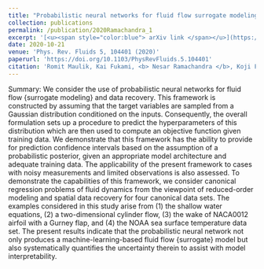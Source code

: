 ```yaml
---
title: "Probabilistic neural networks for fluid flow surrogate modeling and data recovery"
collection: publications
permalink: /publication/2020Ramachandra_1
excerpt: '[<u><span style="color:blue"> arXiv link </span></u>](https://arxiv.org/abs/2005.04271)'
date: 2020-10-21
venue: 'Phys. Rev. Fluids 5, 104401 (2020)'
paperurl: 'https://doi.org/10.1103/PhysRevFluids.5.104401'
citation: 'Romit Maulik, Kai Fukami, <b> Nesar Ramachandra </b>, Koji Fukagata, Kunihiko Taira; A Modular Deep Learning Pipeline for Galaxy-Scale Strong Gravitational Lens Detection and Modeling, Phys. Rev. Fluids 5, 104401 (2020)'
---
```



Summary: We consider the use of probabilistic neural networks for fluid flow {surrogate modeling} and data recovery. This framework is constructed by assuming that the target variables are sampled from a Gaussian distribution conditioned on the inputs. Consequently, the overall formulation sets up a procedure to predict the hyperparameters of this distribution which are then used to compute an objective function given training data. We demonstrate that this framework has the ability to provide for prediction confidence intervals based on the assumption of a probabilistic posterior, given an appropriate model architecture and adequate training data. The applicability of the present framework to cases with noisy measurements and limited observations is also assessed. To demonstrate the capabilities of this framework, we consider canonical regression problems of fluid dynamics from the viewpoint of reduced-order modeling and spatial data recovery for four canonical data sets. The examples considered in this study arise from (1) the shallow water equations, (2) a two-dimensional cylinder flow, (3) the wake of NACA0012 airfoil with a Gurney flap, and (4) the NOAA sea surface temperature data set. The present results indicate that the probabilistic neural network not only produces a machine-learning-based fluid flow {surrogate} model but also systematically quantifies the uncertainty therein to assist with model interpretability.

